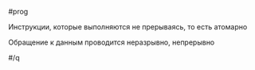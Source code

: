 #prog 

Инструкции, которые выполняются не прерываясь, то есть атомарно

Обращение к данным проводится неразрывно, непрерывно

#/q 